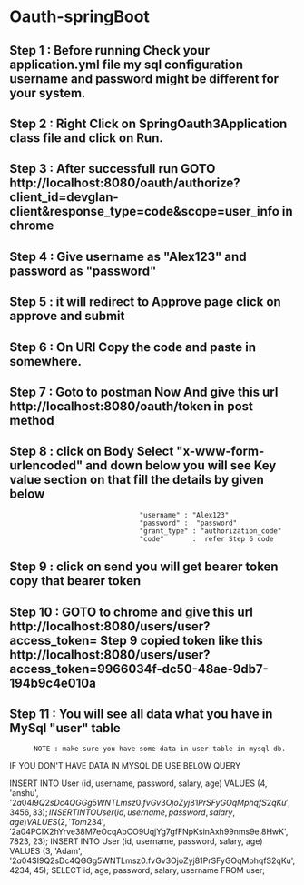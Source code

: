 # Oauth-springBoot

Step 1 :  Before running Check your application.yml file my sql configuration username and password might be different for your system.
--
Step 2 :  Right Click on SpringOauth3Application class file and click on Run.
--
Step 3 :  After successfull run GOTO http://localhost:8080/oauth/authorize?client_id=devglan-client&response_type=code&scope=user_info in chrome
--
Step 4 :  Give username as "Alex123" and password as "password"
--
Step 5 :  it will redirect to Approve page click on approve and submit
--
Step 6 :  On URl Copy the code and paste in somewhere.
--
Step 7 :  Goto to postman Now And give this url http://localhost:8080/oauth/token in post method
--
Step 8 :  click on Body Select "x-www-form-urlencoded" and down below you will see Key value section on that fill the details by given below
--
                                    "username" : "Alex123"
                                    "password" :  "password"
                                    "grant_type" : "authorization_code"
                                    "code"       :  refer Step 6 code
                                    
Step 9 :  click on send you will get bearer token copy that bearer token
--
Step 10 : GOTO to chrome and give this url http://localhost:8080/users/user?access_token= Step 9 copied token like this http://localhost:8080/users/user?access_token=9966034f-dc50-48ae-9db7-194b9c4e010a
--

Step 11 : You will see all data what you have in MySql "user" table 
--
          NOTE : make sure you have some data in user table in mysql db.

IF YOU DON'T HAVE DATA IN MYSQL DB USE BELOW QUERY

INSERT INTO User (id, username, password, salary, age) VALUES (4, 'anshu', '$2a$04$I9Q2sDc4QGGg5WNTLmsz0.fvGv3OjoZyj81PrSFyGOqMphqfS2qKu', 3456, 33);
INSERT INTO User (id, username, password, salary, age) VALUES (2, 'Tom234', '$2a$04$PCIX2hYrve38M7eOcqAbCO9UqjYg7gfFNpKsinAxh99nms9e.8HwK', 7823, 23);
INSERT INTO User (id, username, password, salary, age) VALUES (3, 'Adam', '$2a$04$I9Q2sDc4QGGg5WNTLmsz0.fvGv3OjoZyj81PrSFyGOqMphqfS2qKu', 4234, 45);
SELECT id, age, password, salary, username FROM user;





